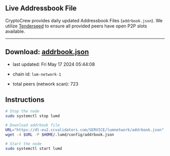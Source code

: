 ## Live Addressbook File

CryptoCrew provides daily updated Addressbook Files (`addrbook.json`). We utilize [Tenderseed](https://github.com/binaryholdings/tenderseed) to ensure all provided peers have open P2P slots available.

---
**Download: [addrbook.json](https://dl-eu2.ccvalidators.com/SERVICE/lumnetwork/addrbook.json)**
---

- last updated: Fri May 17 2024 05:44:08
- chain id: `lum-network-1`

- total peers (network scan): 723

## Instructions
```sh
# Stop the node
sudo systemctl stop lumd

# Download addrbook file
URL="https://dl-eu2.ccvalidators.com/SERVICE/lumnetwork/addrbook.json"
wget -4 $URL -P $HOME/.lumd/config/addrbook.json

# Start the node
sudo systemctl start lumd
```
